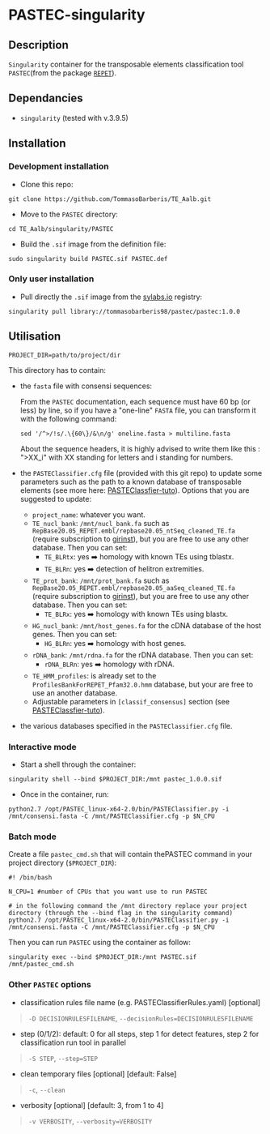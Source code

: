 # PASTEC-singularity

## Description

`Singularity` container for the transposable elements classification tool `PASTEC`(from the package [`REPET`](https://urgi.versailles.inra.fr/Tools/REPET)).


## Dependancies

- `singularity` (tested with v.3.9.5)

## Installation

### Development installation

- Clone this repo:
```
git clone https://github.com/TommasoBarberis/TE_Aalb.git
```

- Move to the `PASTEC` directory:
```
cd TE_Aalb/singularity/PASTEC
```

- Build the `.sif` image from the definition file:
```
sudo singularity build PASTEC.sif PASTEC.def
```

### Only user installation

- Pull directly the `.sif` image from the [sylabs.io](sylabs.io) registry:
```
singularity pull library://tommasobarberis98/pastec/pastec:1.0.0
```


## Utilisation

```
PROJECT_DIR=path/to/project/dir
```
This directory has to contain:
- the `fasta` file with consensi sequences: 

    From the `PASTEC` documentation, each sequence must have 60 bp (or less) by line, so if you have a "one-line" `FASTA` file, you can transform it with the following command:
    ```
    sed '/^>/!s/.\{60\}/&\n/g' oneline.fasta > multiline.fasta
    ```

    About the sequence headers, it is highly advised to write them like this : ">XX_i" with XX standing for letters and i standing for numbers. 

- the `PASTEClassifier.cfg` file (provided with this git repo) to update some parameters such as the path to a known database of transposable elements (see more here: [PASTEClassfier-tuto](https://urgi.versailles.inra.fr/Tools/PASTEClassifier/PASTEClassifier-tuto)). Options that you are suggested to update:
    - `project_name`: whatever you want.
    - `TE_nucl_bank`: `/mnt/nucl_bank.fa` such as `RepBase20.05_REPET.embl/repbase20.05_ntSeq_cleaned_TE.fa` (require subscription to [girinst](https://www.girinst.org/repbase/)), but you are free to use any other database. Then you can set:
        - `TE_BLRtx`: yes :arrow_right: homology with known TEs using tblastx.
        - `TE_BLRn`: yes :arrow_right: detection of helitron extremities.
    - `TE_prot_bank`: `/mnt/prot_bank.fa` such as `RepBase20.05_REPET.embl/repbase20.05_aaSeq_cleaned_TE.fa` (require subscription to [girinst](https://www.girinst.org/repbase/)), but you are free to use any other database. Then you can set:
        - `TE_BLRx`: yes :arrow_right: homology with known TEs using blastx.
    - `HG_nucl_bank`: `/mnt/host_genes.fa` for the cDNA database of the host genes. Then you can set:
        - `HG_BLRn`: yes :arrow_right: homology with host genes.
    - `rDNA_bank`: `/mnt/rdna.fa` for the rDNA database. Then you can set:
        - `rDNA_BLRn`: yes :arrow_right: homology with rDNA.
    - `TE_HMM_profiles`: is already set to the `ProfilesBankForREPET_Pfam32.0.hmm` database, but your are free to use an another database.
    - Adjustable parameters in `[classif_consensus]` section (see [PASTEClassfier-tuto](https://urgi.versailles.inra.fr/Tools/PASTEClassifier/PASTEClassifier-tuto)). 

- the various databases specified in the `PASTEClassifier.cfg` file.


### Interactive mode

- Start a shell through the container:
```
singularity shell --bind $PROJECT_DIR:/mnt pastec_1.0.0.sif
```
- Once in the container, run:
```
python2.7 /opt/PASTEC_linux-x64-2.0/bin/PASTEClassifier.py -i /mnt/consensi.fasta -C /mnt/PASTEClassifier.cfg -p $N_CPU
```

### Batch mode

Create a file `pastec_cmd.sh` that will contain thePASTEC command in your project directory (`$PROJECT_DIR`):
```
#! /bin/bash 

N_CPU=1 #number of CPUs that you want use to run PASTEC

# in the following command the /mnt directory replace your project directory (through the --bind flag in the singularity command)
python2.7 /opt/PASTEC_linux-x64-2.0/bin/PASTEClassifier.py -i /mnt/consensi.fasta -C /mnt/PASTEClassifier.cfg -p $N_CPU
```

Then you can run `PASTEC` using the container as follow:
```
singularity exec --bind $PROJECT_DIR:/mnt PASTEC.sif /mnt/pastec_cmd.sh
```

### Other `PASTEC` options

- classification rules file name (e.g. PASTEClassifierRules.yaml) [optional]
 > `-D DECISIONRULESFILENAME`, `--decisionRules=DECISIONRULESFILENAME` 
- step (0/1/2): default: 0 for all steps, step 1 for detect features, step 2 for classification run tool in parallel
> `-S STEP`, `--step=STEP`
- clean temporary files [optional] [default: False]
> `-c`, `--clean`
- verbosity [optional] [default: 3, from 1 to 4]
> `-v VERBOSITY`, `--verbosity=VERBOSITY`